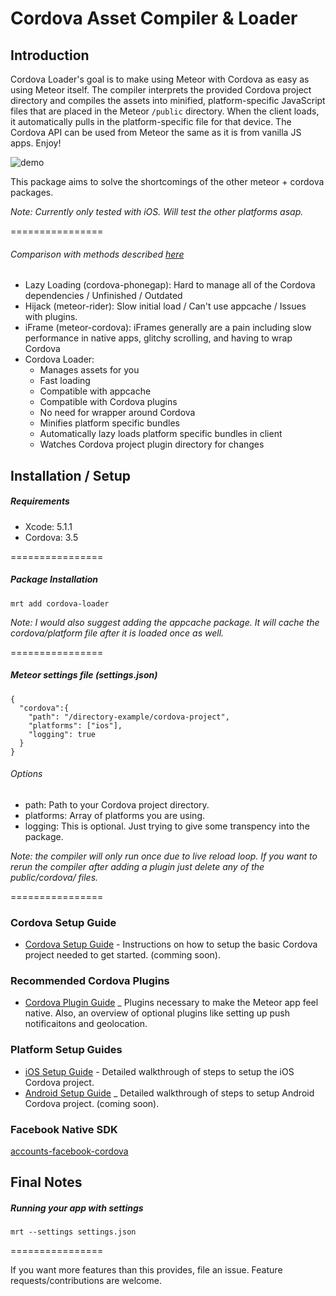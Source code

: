 Cordova Asset Compiler & Loader
================

## Introduction

Cordova Loader's goal is to make using Meteor with Cordova as easy as using Meteor itself. The compiler interprets the provided Cordova project directory and compiles the assets into minified, platform-specific JavaScript files that are placed in the Meteor `/public` directory. When the client loads, it automatically pulls in the platform-specific file for that device. The Cordova API can be used from Meteor the same as it is from vanilla JS apps. Enjoy!

![demo](http://cl.ly/image/29231q3f0N46/Image%202014-06-30%20at%2010.40.07%20AM.png)

This package aims to solve the shortcomings of the other meteor + cordova packages. 

*Note: Currently only tested with iOS. Will test the other platforms asap.*

================

###### Comparison with methods described [here](http://zeroasterisk.com/2013/08/22/meteor-phonegapcordova-roundup-fall-2013/)

* Lazy Loading (cordova-phonegap): Hard to manage all of the Cordova dependencies / Unfinished / Outdated
* Hijack (meteor-rider): Slow initial load / Can't use appcache / Issues with plugins.
* iFrame (meteor-cordova): iFrames generally are a pain including slow performance in native apps, glitchy scrolling, and having to wrap Cordova
* Cordova Loader: 
  * Manages assets for you
  * Fast loading
  * Compatible with appcache
  * Compatible with Cordova plugins
  * No need for wrapper around Cordova
  * Minifies platform specific bundles
  * Automatically lazy loads platform specific bundles in client
  * Watches Cordova project plugin directory for changes

## Installation / Setup

##### Requirements
* Xcode: 5.1.1
* Cordova: 3.5

================

##### Package Installation
````
mrt add cordova-loader
````
*Note: I would also suggest adding the appcache package. It will cache the cordova/platform file after it is loaded once as well.*

================

##### Meteor settings file (settings.json)
````
{
  "cordova":{
    "path": "/directory-example/cordova-project",
    "platforms": ["ios"],
    "logging": true
  }
}
````
###### Options
* path: Path to your Cordova project directory.
* platforms: Array of platforms you are using.
* logging: This is optional. Just trying to give some transpency into the package.

*Note: the compiler will only run once due to live reload loop. If you want to rerun the compiler after adding a plugin just delete any of the public/cordova/ files.*

================

### Cordova Setup Guide
* [Cordova Setup Guide](https://github.com/andrewreedy/meteor-cordova-loader/wiki/Cordova-Setup) - Instructions on how to setup the basic Cordova project needed to get started. (comming soon).

### Recommended Cordova Plugins
* [Cordova Plugin Guide](https://github.com/andrewreedy/meteor-cordova-loader/wiki/Cordova-Plugins) _ Plugins necessary to make the Meteor app feel native. Also, an overview of optional plugins like setting up push notificaitons and geolocation.

### Platform Setup Guides
* [iOS Setup Guide](https://github.com/andrewreedy/meteor-cordova-loader/wiki/iOS-Setup) - Detailed walkthrough of steps to setup the iOS Cordova project.
* [Android Setup Guide](https://github.com/andrewreedy/meteor-cordova-loader/wiki/Anroid-Setup) _ Detailed walkthrough of steps to setup Android Cordova project. (coming soon).

### Facebook Native SDK
[accounts-facebook-cordova](https://github.com/andrewreedy/meteor-accounts-facebook-cordova)

## Final Notes

##### Running your app with settings
````
mrt --settings settings.json
````
================

If you want more features than this provides, file an issue. Feature requests/contributions are welcome.
